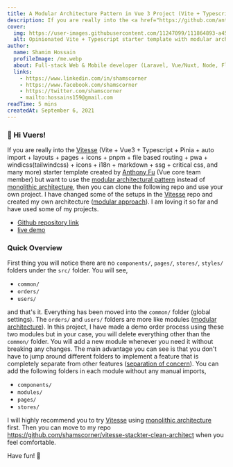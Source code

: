 ```yaml
---
title: A Modular Architecture Pattern in Vue 3 Project (Vite + Typescript)
description: If you are really into the <a href="https://github.com/antfu/vitesse">Vitesse</a> starter template created by Anthony Fu (Vue core team member) but want to use the modular architectural pattern instead of monolithic architecture, then you can clone this repo and use your own project.
cover:
  img: https://user-images.githubusercontent.com/11247099/111864893-a457fd00-899e-11eb-9f05-f4b88987541d.png
  alt: Opinionated Vite + Typescript starter template with modular architecture pattern.
author:
  name: Shamim Hossain
  profileImage: /me.webp
  about: Full-stack Web & Mobile developer (Laravel, Vue/Nuxt, Node, Flutter) | Computer Science Engineer | Tech Enthusiast
  links:
    - https://www.linkedin.com/in/shamscorner
    - https://www.facebook.com/shamscorner
    - https://twitter.com/shamscorner
    - mailto:hossains159@gmail.com
readTime: 5 mins
createdAt: September 6, 2021
---
```


<Navbar />
<BlogScaffold
  :title="frontmatter.title" 
  :description="frontmatter.description" 
  :author="frontmatter.author"
  :cover="frontmatter.cover"
  :read-time="frontmatter.readTime"
  :created-at="frontmatter.createdAt"
  twitter-username="shamscorner"
/>

### 👋 Hi Vuers!

If you are really into the [Vitesse](https://github.com/antfu/vitesse) (Vite + Vue3 + Typescript + Pinia + auto import + layouts + pages + icons + pnpm + file based routing + pwa + windicss(tailwindcss) + icons + i18n + markdown + ssg + critical css, and many more) starter template created by [Anthony Fu](https://github.com/antfu) (Vue core team member) but want to use the [modular architectural pattern](https://en.wikipedia.org/wiki/Module_pattern) instead of [monolithic architecture](https://en.wikipedia.org/wiki/Monolithic_application), then you can clone the following repo and use your own project. I have changed some of the setups in the [Vitesse](https://github.com/antfu/vitesse) repo and created my own architecture ([modular approach](https://en.wikipedia.org/wiki/Module_pattern)). I am loving it so far and have used some of my projects.

- [Github repository link](https://github.com/shamscorner/vitesse-stackter-clean-architect)
- [live demo](https://vite-vue3-clean-arch.netlify.app/)

### Quick Overview

First thing you will notice there are no `components/`, `pages/`, `stores/`, `styles/` folders under the `src/` folder. You will see,

- `common/`
- `orders/`
- `users/`

and that's it. Everything has been moved into the `common/` folder (global settings). The `orders/` and `users/` folders are more like modules ([modular architecture](https://en.wikipedia.org/wiki/Module_pattern)). In this project, I have made a demo order process using these two modules but in your case, you will delete everything other than the `common/` folder. You will add a new module whenever you need it without breaking any changes. The main advantage you can see is that you don't have to jump around different folders to implement a feature that is completely separate from other features ([separation of concern](https://en.wikipedia.org/wiki/Separation_of_concerns)). You can add the following folders in each module without any manual imports,

- `components/`
- `modules/`
- `pages/`
- `stores/`

I will highly recommend you to try [Vitesse](https://github.com/antfu/vitesse) using [monolithic architecture](https://en.wikipedia.org/wiki/Monolithic_application) first. Then you can move to my repo https://github.com/shamscorner/vitesse-stackter-clean-architect when you feel comfortable.

Have fun! 🙂
